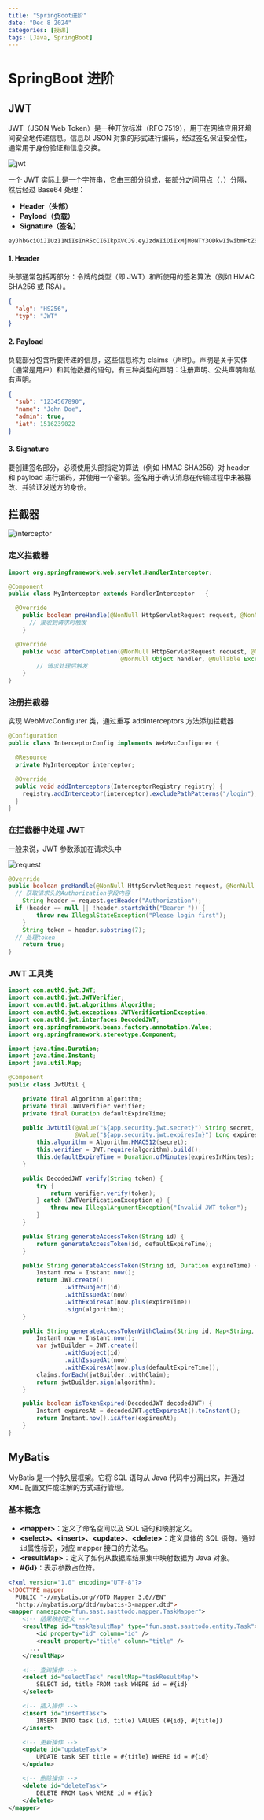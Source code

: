 ```yaml
---
title: "SpringBoot进阶"
date: "Dec 8 2024"
categories: [授课]
tags: [Java, SpringBoot]
---
```


# SpringBoot 进阶

## JWT

JWT（JSON Web Token）是一种开放标准（RFC 7519），用于在网络应用环境间安全地传递信息。信息以 JSON 对象的形式进行编码，经过签名保证安全性，通常用于身份验证和信息交换。

![jwt](/jwt.png)

一个 JWT 实际上是一个字符串，它由三部分组成，每部分之间用点（`.`）分隔，然后经过 Base64 处理：

- **Header（头部）**
- **Payload（负载）**
- **Signature（签名）**

```
eyJhbGciOiJIUzI1NiIsInR5cCI6IkpXVCJ9.eyJzdWIiOiIxMjM0NTY3ODkwIiwibmFtZSI6IkpvaG4gRG9lIiwiYWRtaW4iOnRydWUsImlhdCI6MTUxNjIzOTAyMn0.SflKxwRJSMeKKF2QT4fwpMeJf36POk6yJV_adQssw5c
```

#### 1. Header

头部通常包括两部分：令牌的类型（即 JWT）和所使用的签名算法（例如 HMAC SHA256 或 RSA）。

```json
{
  "alg": "HS256",
  "typ": "JWT"
}
```

#### 2. Payload

负载部分包含所要传递的信息，这些信息称为 claims（声明）。声明是关于实体（通常是用户）和其他数据的语句。有三种类型的声明：注册声明、公共声明和私有声明。

```json
{
  "sub": "1234567890",
  "name": "John Doe",
  "admin": true,
  "iat": 1516239022
}
```

#### 3. Signature

要创建签名部分，必须使用头部指定的算法（例如 HMAC SHA256）对 header 和 payload 进行编码，并使用一个密钥。签名用于确认消息在传输过程中未被篡改、并验证发送方的身份。

## 拦截器

![interceptor](/interceptor.png)

### 定义拦截器

```java
import org.springframework.web.servlet.HandlerInterceptor;

@Component
public class MyInterceptor extends HandlerInterceptor	{

  @Override
	public boolean preHandle(@NonNull HttpServletRequest request, @NonNull HttpServletResponse response, @NonNull Object handler) {
      // 接收到请求时触发
	}

  @Override
	public void afterCompletion(@NonNull HttpServletRequest request, @NonNull HttpServletResponse response,
                                @NonNull Object handler, @Nullable Exception ex) {
        // 请求处理后触发
	}
}
```

### 注册拦截器

实现 WebMvcConfigurer 类，通过重写 addInterceptors 方法添加拦截器

```java
@Configuration
public class InterceptorConfig implements WebMvcConfigurer {

  @Resource
  private MyInterceptor interceptor;

  @Override
  public void addInterceptors(InterceptorRegistry registry) {
    registry.addInterceptor(interceptor).excludePathPatterns("/login");
  }
}
```

### 在拦截器中处理 JWT

一般来说，JWT 参数添加在请求头中

![request](/request.png)

```java
@Override
public boolean preHandle(@NonNull HttpServletRequest request, @NonNull HttpServletResponse response, @NonNull Object handler) {
  // 获取请求头的Authorization字段内容
	String header = request.getHeader("Authorization");
  if (header == null || !header.startsWith("Bearer ")) {
		throw new IllegalStateException("Please login first");
	}
	String token = header.substring(7);
  // 处理token
	return true;
}
```

### JWT 工具类

```java
import com.auth0.jwt.JWT;
import com.auth0.jwt.JWTVerifier;
import com.auth0.jwt.algorithms.Algorithm;
import com.auth0.jwt.exceptions.JWTVerificationException;
import com.auth0.jwt.interfaces.DecodedJWT;
import org.springframework.beans.factory.annotation.Value;
import org.springframework.stereotype.Component;

import java.time.Duration;
import java.time.Instant;
import java.util.Map;

@Component
public class JwtUtil {

    private final Algorithm algorithm;
    private final JWTVerifier verifier;
    private final Duration defaultExpireTime;

    public JwtUtil(@Value("${app.security.jwt.secret}") String secret,
                   @Value("${app.security.jwt.expiresIn}") Long expiresInMinutes) {
        this.algorithm = Algorithm.HMAC512(secret);
        this.verifier = JWT.require(algorithm).build();
        this.defaultExpireTime = Duration.ofMinutes(expiresInMinutes);
    }

    public DecodedJWT verify(String token) {
        try {
            return verifier.verify(token);
        } catch (JWTVerificationException e) {
            throw new IllegalArgumentException("Invalid JWT token");
        }
    }

    public String generateAccessToken(String id) {
        return generateAccessToken(id, defaultExpireTime);
    }

    public String generateAccessToken(String id, Duration expireTime) {
        Instant now = Instant.now();
        return JWT.create()
                .withSubject(id)
                .withIssuedAt(now)
                .withExpiresAt(now.plus(expireTime))
                .sign(algorithm);
    }

    public String generateAccessTokenWithClaims(String id, Map<String, String> claims) {
        Instant now = Instant.now();
        var jwtBuilder = JWT.create()
                .withSubject(id)
                .withIssuedAt(now)
                .withExpiresAt(now.plus(defaultExpireTime));
        claims.forEach(jwtBuilder::withClaim);
        return jwtBuilder.sign(algorithm);
    }

    public boolean isTokenExpired(DecodedJWT decodedJWT) {
        Instant expiresAt = decodedJWT.getExpiresAt().toInstant();
        return Instant.now().isAfter(expiresAt);
    }
}
```

## MyBatis

MyBatis 是一个持久层框架。它将 SQL 语句从 Java 代码中分离出来，并通过 XML 配置文件或注解的方式进行管理。

### 基本概念

- **\<mapper>**：定义了命名空间以及 SQL 语句和映射定义。
- **\<select>、\<insert>、\<update>、\<delete>**：定义具体的 SQL 语句。通过`id`属性标识，对应 mapper 接口的方法名。
- **\<resultMap>**：定义了如何从数据库结果集中映射数据为 Java 对象。
- **#{id}**：表示参数占位符。

```xml
<?xml version="1.0" encoding="UTF-8"?>
<!DOCTYPE mapper
  PUBLIC "-//mybatis.org//DTD Mapper 3.0//EN"
  "http://mybatis.org/dtd/mybatis-3-mapper.dtd">
<mapper namespace="fun.sast.sasttodo.mapper.TaskMapper">
    <!-- 结果映射定义 -->
    <resultMap id="taskResultMap" type="fun.sast.sasttodo.entity.Task">
        <id property="id" column="id" />
        <result property="title" column="title" />
      ...
    </resultMap>

    <!-- 查询操作 -->
    <select id="selectTask" resultMap="taskResultMap">
        SELECT id, title FROM task WHERE id = #{id}
    </select>

    <!-- 插入操作 -->
    <insert id="insertTask">
        INSERT INTO task (id, title) VALUES (#{id}, #{title})
    </insert>

    <!-- 更新操作 -->
    <update id="updateTask">
        UPDATE task SET title = #{title} WHERE id = #{id}
    </update>

    <!-- 删除操作 -->
    <delete id="deleteTask">
        DELETE FROM task WHERE id = #{id}
    </delete>
</mapper>
```
